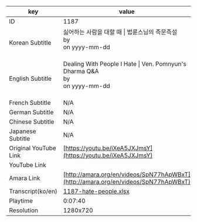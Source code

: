 |  key  |  value  |
|-------|---------|
| ID            | 1187 |
| Korean Subtitle | 싫어하는 사람을 대할 때 \| 법륜스님의 즉문즉설<br>by <br>on yyyy-mm-dd<br><br>|
| English Subtitle | Dealing With People I Hate \| Ven. Pomnyun's Dharma Q&A<br>by <br>on yyyy-mm-dd<br><br>|
| French Subtitle | N/A |
| German Subtitle | N/A |
| Chinese Subtitle | N/A |
| Japanese Subtitle | N/A |
| Original YouTube Link  | [https://youtu.be/iXeA5JXJmsY](https://youtu.be/iXeA5JXJmsY) |
| YouTube Link  |  |
| Amara Link    | [http://amara.org/en/videos/SpN77hApWBxT](http://amara.org/en/videos/SpN77hApWBxT) |
| Transcript(ko/en) | [1187-hate-people.xlsx](https://github.com/jungtosociety/dharma-qna/raw/master/sub/1187/1187-hate-people.xlsx) |
| Playtime | 0:07:40 |
| Resolution | 1280x720|
